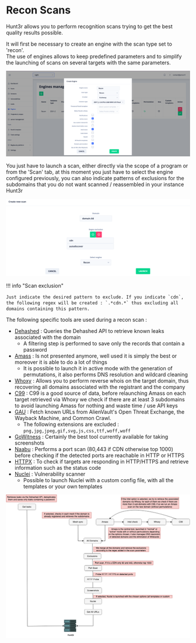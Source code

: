 # Recon Scans

Hunt3r allows you to perform recognition scans trying to get the best quality results possible.

It will first be necessary to create an engine with the scan type set to 'recon'.  
The use of engines allows to keep predefined parameters and to simplify the launching of scans on several targets with the same parameters.

![](../../assets/images/engines.png)

You just have to launch a scan, either directly via the scope of a program or from the 'Scan' tab, at this moment you just have to select the engine configured previously, you can also indicate patterns of exclusions for the subdomains that you do not want scanned / reassembled in your instance Hunt3r

![](../../assets/images/create_scan.png)

!!! info "Scan exclusion"

    Just indicate the desired pattern to exclude. If you indicate `cdn`, the following regex will be created : `.*cdn.*` thus excluding all domains containing this pattern.


The following specific tools are used during a recon scan :

  - [Dehashed](https://dehashed.com/) : Queries the Dehashed API to retrieve known leaks associated with the domain
      - A filtering step is performed to save only the records that contain a password
  - [Amass](https://github.com/OWASP/Amass) : Is not presented anymore, well used it is simply the best or moreover it is able to do a lot of things
    - It is possible to launch it in active mode with the generation of permutations, it also performs DNS resolution and wildcard cleaning
  - [Whoxy](https://www.whoxy.com/) : Allows you to perform reverse whois on the target domain, thus recovering all domains associated with the registrant and the company
  - [C99](https://api.c99.nl/) : C99 is a good source of data, before relaunching Amass on each target retrieved via Whoxy we check if there are at least 3 subdomains to avoid launching Amass for nothing and waste time / use API keys
  - [GAU](https://github.com/lc/gau) : Fetch known URLs from AlienVault's Open Threat Exchange, the Wayback Machine, and Common Crawl.
    - The following extensions are excluded : `png,jpg,jpeg,gif,svg,js,css,ttf,woff,woff`
  - [GoWitness](https://github.com/sensepost/gowitness) : Certainly the best tool currently available for taking screenshots
  - [Naabu](https://github.com/projectdiscovery/naabu) : Performs a port scan (80,443 if CDN otherwise top 1000) before checking if the detected ports are reachable in HTTP or HTTPS
  - [HTTPX](https://github.com/projectdiscovery/httpx) : To check if targets are responding in HTTP/HTTPS and retrieve information such as the status code
  - [Nuclei](https://github.com/projectdiscovery/nuclei) : Vulnerability scanner
    - Possible to launch Nuclei with a custom config file, with all the templates or your own templates

![](../../assets/images/diagram_recon.png)